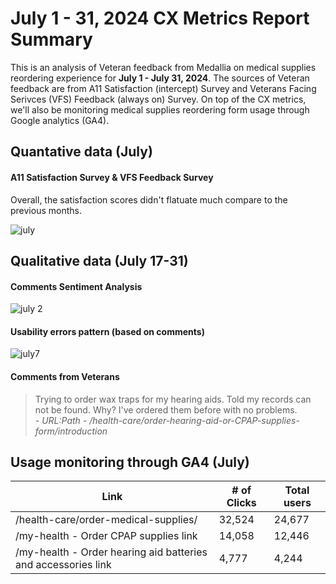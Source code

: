 # July 1 - 31, 2024 CX Metrics Report Summary 

This is an analysis of Veteran feedback from Medallia on medical supplies reordering experience for **July 1 - July 31, 2024**. The sources of Veteran feedback are from A11 Satisfaction (intercept) Survey and Veterans Facing Serivces (VFS) Feedback (always on) Survey. On top of the CX metrics, we'll also be monitoring medical supplies reordering form usage through Google analytics (GA4). 

## Quantative data (July)

#### A11 Satisfaction Survey & VFS Feedback Survey 

Overall, the satisfaction scores didn't flatuate much compare to the previous months. 

![july](https://github.com/user-attachments/assets/99d10a9c-2c4c-4696-be10-73276a52adbc)




## Qualitative data (July 17-31)

#### Comments Sentiment Analysis 
![july 2](https://github.com/user-attachments/assets/48f61ea9-6768-45a9-bcbd-0bf1051c022f)


#### Usability errors pattern (based on comments)
![july7](https://github.com/user-attachments/assets/5886d7ff-fafa-4c1c-8021-1aaa5e927221)


#### Comments from Veterans 

> Trying to order wax traps for my hearing aids.  Told  my records can not be found.  Why?  I've ordered them before with no problems.<br>
*- URL:Path - /health-care/order-hearing-aid-or-CPAP-supplies-form/introduction*

## Usage monitoring through GA4 (July)

| **Link** | **# of Clicks** | **Total users** |
| ---------| ----------- |  ------- |
| /health-care/order-medical-supplies/ | 32,524 | 24,677
| /my-health - Order CPAP supplies link | 14,058 | 12,446 |
| /my-health - Order hearing aid batteries and accessories link | 4,777 | 4,244 |
